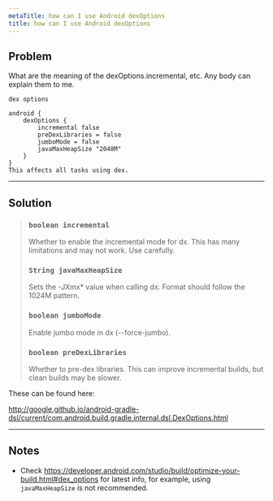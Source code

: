 ```yaml
---
metaTitle: how can I use Android dexOptions
title: how can I use Android dexOptions
---
```


## Problem

What are the meaning of the dexOptions.incremental, etc.
Any body can explain them to me.



```
dex options

android {
    dexOptions {
        incremental false
        preDexLibraries = false
        jumboMode = false
        javaMaxHeapSize "2048M"
    }
}
This affects all tasks using dex.

```


---

## Solution


> 
> ### `boolean incremental`
> 
> 
> Whether to enable the incremental mode for dx. This has many limitations and may not work. Use carefully.
> 
> 
> ### `String javaMaxHeapSize`
> 
> 
> Sets the -JXmx* value when calling dx. Format should follow the 1024M pattern.
> 
> 
> ### `boolean jumboMode`
> 
> 
> Enable jumbo mode in dx (--force-jumbo).
> 
> 
> ### `boolean preDexLibraries`
> 
> 
> Whether to pre-dex libraries. This can improve incremental builds, but clean builds may be slower.
> 
> 
> 


These can be found here:  

<http://google.github.io/android-gradle-dsl/current/com.android.build.gradle.internal.dsl.DexOptions.html>



---

## Notes

- Check https://developer.android.com/studio/build/optimize-your-build.html#dex_options for latest info, for example, using `javaMaxHeapSize` is not recommended.
